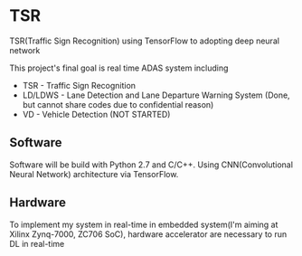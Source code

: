 # TSR
TSR(Traffic Sign Recognition) using TensorFlow to adopting deep neural network

This project's final goal is real time ADAS system including
* TSR - Traffic Sign Recognition
* LD/LDWS - Lane Detection and Lane Departure Warning System (Done, but cannot share codes due to confidential reason)
* VD - Vehicle Detection (NOT STARTED)

## Software
Software will be build with Python 2.7 and C/C++. Using CNN(Convolutional Neural Network) architecture via TensorFlow.

## Hardware
To implement my system in real-time in embedded system(I'm aiming at Xilinx Zynq-7000, ZC706 SoC), hardware accelerator are necessary to run DL in real-time

